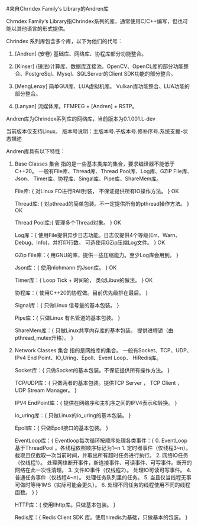 ﻿#来自Chrndex Family‘s Library的Andren库

Chrndex Family‘s Library指Chrindex系列的库，通常使用C/C++编写，但也可能以其他语言的形式提供。

Chrindex 系列库包含多个库，以下为他们的代号：

1. [Andren] (安卷) 基础库、网络库、协程库部分功能整合。 

2. [Kinser] (镜法)计算库、数据库连接池。OpenCV、OpenCL库的部分功能整合、PostgreSql、Mysql、SQLServer的Client SDK功能的部分整合。

3. [MengLenxy]  简单GUI库、LUA虚拟机库。 Vulkan库功能整合、LUA功能的部分整合。

4. [Lanyan] 流媒体库。FFMPEG + [Andren] + RSTP。


Andren库为Chrindex系列库的网络库，当前版本为0.1.001.L-dev

当前版本仅支持Linux。
版本号说明：主版本号.子版本号.修补序号.系统支援-状态描述

Andren库具有以下特性：
1. Base Classes 集合
    指的是一些基本类库的集合，要求编译器不能低于C++20。
    一般有File库、Thread库、Thread Pool库、Log库、GZIP File库、Json、
    Timer库、协程库、Singal库、Pipe库、ShareMem库。

    File库: {
        对Linux FD进行RAII封装， 不保证提供所有IO操作方法。
    } OK

    Thread库: {
        对pthread的简单包装。不一定提供所有的pthread操作方法。
    } OK

    Thread Pool库:{
        管理多个Thread对象。
    } OK

    Log库：{
        使用File提供异步日志功能。日志仅提供4个等级(Err、Warn、Debug、Info)，并打印行数。
        可选使用GZip压缩Log文件。
    } OK

    GZip File库：{
        用GNU的库，提供一些压缩能力。至少Log库会用到。
    } 

    Json库：{
        使用nlohmann 的Json库。
    } OK

    Timer库：{
        Loop Tick + 时间轮， 类似Libuv的做法。 
    } OK

    协程库：{
        使用C++20的协程做。目前优先级排在最后。
    } 

    Signal库：{
        只做Linux 信号量的基本包装。
    } 

    Pipe库：{
        只做Linux 有名管道的基本包装。
    } 

    ShareMem库：{
        只做Linux共享内存库的基本包装。
        提供进程锁（由pthread_mutex升格）。
    } 


2. Network Classes 集合
    指的是网络库的集合。
    一般有Socket、TCP、UDP、IPv4 End Point、IO_Uring、Epoll、Event Loop、
    HiRedis库。
    
    Socket库：{
        只做Socket的基本包装。不保证提供所有操作方法。
    }

    TCP/UDP库：{
        只做两者的基本包装。提供TCP Server ， TCP Client ， UDP Stream Manager。
    }

    IPV4 EndPoint库：{
        提供在网络序和主机序之间的IPV4表示和转换。
    }

    io_uring库：{
        只做Linux的io_uring的基本包装。
    }

    Epoll库：{
        只做Epoll接口的基本包装。
    }

    EventLoop库：{
        Eventloop每次循环按顺序处理各类事件：{
            0. EventLoop基于ThreadPool 。各线程依照顺序标记为1~n
            1. 定时器事件（仅线程3~n）。 截取且仅截取一次当前时间，并取出所有超时任务进行执行。
            2. 网络IO任务（仅线程1）。 处理网络断开事件，新连接事件、可读事件、可写事件。断开的网络在此一次性清理。
            3. 文件IO事件（仅线程2）。 处理IO可读可写事件。
            4. 普通任务事件（仅线程4~n）。 处理任务队列里的任务。
            5. 当且仅当线程无事可做时等待1MS（实际可能会更久）。
            6. 处理不同任务的线程使用不同的线程函数。
        }
    }

    HTTP库：{
        使用llhttp库。只做基本包装。
    } 

    Redis库：{
        Redis Client SDK 库。使用hiredis为基础，只做基本的包装。
    }